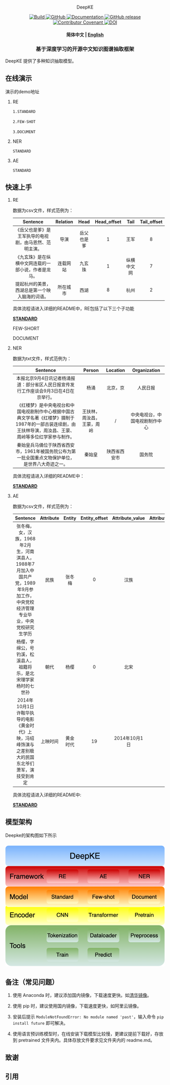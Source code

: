 <p align="center">
   <br>DeepKE</br>
<p>
<p align="center">
    <a href="https://circleci.com/gh/huggingface/transformers">
        <img alt="Build" src="https://img.shields.io/circleci/build/github/huggingface/transformers/master">
    </a>
    <a href="https://github.com/huggingface/transformers/blob/master/LICENSE">
        <img alt="GitHub" src="https://img.shields.io/github/license/huggingface/transformers.svg?color=blue">
    </a>
    <a href="https://huggingface.co/transformers/index.html">
        <img alt="Documentation" src="https://img.shields.io/website/http/huggingface.co/transformers/index.html.svg?down_color=red&down_message=offline&up_message=online">
    </a>
    <a href="https://github.com/huggingface/transformers/releases">
        <img alt="GitHub release" src="https://img.shields.io/github/release/huggingface/transformers.svg">
    </a>
    <a href="https://github.com/huggingface/transformers/blob/master/CODE_OF_CONDUCT.md">
        <img alt="Contributor Covenant" src="https://img.shields.io/badge/Contributor%20Covenant-v2.0%20adopted-ff69b4.svg">
    </a>
    <a href="https://zenodo.org/badge/latestdoi/155220641"><img src="https://zenodo.org/badge/155220641.svg" alt="DOI"></a>
</p>

<h4 align="center">
    <p>
        <b>简体中文</b> |
        <a href="https://github.com/zjunlp/DeepKE/blob/test_new_deepke/README_ENGLISH.md">English</a> 
    <p>
</h4>

<h3 align="center">
    <p>基于深度学习的开源中文知识图谱抽取框架</p>
</h3>

DeepKE 提供了多种知识抽取模型。

## 在线演示
演示的demo地址

1. RE 

   ```
   1.STANDARD
   
   2.FEW-SHOT
   
   3.DOCUMENT
   ```

2. NER

   ```
   STANDARD
   ```

3. AE
   ```
   STANDARD
   ```


## 快速上手

1. RE

   数据为csv文件，样式范例为：

   |                        Sentence                        | Relation |    Head    | Head_offset |    Tail    | Tail_offset |
   | :----------------------------------------------------: | :------: | :--------: | :---------: | :--------: | :---------: |
   | 《岳父也是爹》是王军执导的电视剧，由马恩然、范明主演。 |   导演   | 岳父也是爹 |      1      |    王军    |      8      |
   |  《九玄珠》是在纵横中文网连载的一部小说，作者是龙马。  | 连载网站 |   九玄珠   |      1      | 纵横中文网 |      7      |
   |     提起杭州的美景，西湖总是第一个映入脑海的词语。     | 所在城市 |    西湖    |      8      |    杭州    |      2      |
   
   具体流程请进入详细的README中，RE包括了以下三个子功能
   
   **[STANDARD](https://github.com/zjunlp/deepke/blob/test_new_deepke/example/re/standard)**
   
   FEW-SHORT
   
   DOCUMENT

2. NER

   数据为txt文件，样式范例为：

   |                           Sentence                           |           Person           |   Location   |          Organization          |
   | :----------------------------------------------------------: | :------------------------: | :----------: | :----------------------------: |
   | 本报北京9月4日讯记者杨涌报道：部分省区人民日报宣传发行工作座谈会9月3日在4日在京举行。 |            杨涌            |   北京，京   |            人民日报            |
   | 《红楼梦》是中央电视台和中国电视剧制作中心根据中国古典文学名著《红楼梦》摄制于1987年的一部古装连续剧，由王扶林导演，周汝昌、王蒙、周岭等多位红学家参与制作。 | 王扶林，周汝昌，王蒙，周岭 |      /       | 中央电视台，中国电视剧制作中心 |
   | 秦始皇兵马俑位于陕西省西安市，1961年被国务院公布为第一批全国重点文物保护单位，是世界八大奇迹之一。 |           秦始皇           | 陕西省西安市 |             国务院             |

   具体流程请进入详细的README中：

   **[STANDARD](https://github.com/zjunlp/deepke/blob/test_new_deepke/example/ner/standard)**

3. AE

   数据为csv文件，样式范例为：

   |                        Sentence                        | Attribute | Entity | Entity_offset | Attribute_value | Attribute_value_offset |
   | :----------------------------------------------------: | :-----: | :-----: | :---: | :-----: | :------: |
   | 张冬梅，女，汉族，1968年2月生，河南淇县人，1988年7月加入中国共产党，1989年9月参加工作，中央党校经济管理专业毕业，中央党校研究生学历 | 民族 | 张冬梅 | 0 | 汉族 | 6 |
   | 杨缨，字绵公，号钓溪，松溪县人，祖籍将乐，是北宋理学家杨时的七世孙  | 朝代 | 杨缨 | 0 | 北宋 | 22 |
   | 2014年10月1日许鞍华执导的电影《黄金时代》上映，冯绍峰饰演与之差别极大的民国东北爷们萧军，演技受到肯定| 上映时间 | 黄金时代 | 19 | 2014年10月1日 | 0 |

   具体流程请进入详细的README中:

   **[STANDARD](https://github.com/zjunlp/deepke/blob/test_new_deepke/example/ae/standard)**



## 模型架构
Deepke的架构图如下所示

<h3 align="center">
    <img src="pics/deepke.png">
</h3>


## 备注（常见问题）
1. 使用 Anaconda 时，建议添加国内镜像，下载速度更快。如[清华镜像](https://mirrors.tuna.tsinghua.edu.cn/help/anaconda/)。

1. 使用 pip 时，建议使用国内镜像，下载速度更快，如阿里云镜像。

1. 安装后提示 `ModuleNotFoundError: No module named 'past'`，输入命令 `pip install future` 即可解决。

1. 使用语言预训练模型时，在线安装下载模型比较慢，更建议提前下载好，存放到 pretrained 文件夹内。具体存放文件要求见文件夹内的 readme.md。

## 致谢


## 引用
